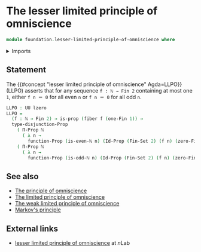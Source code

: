 # The lesser limited principle of omniscience

```agda
module foundation.lesser-limited-principle-of-omniscience where
```

<details><summary>Imports</summary>

```agda
open import elementary-number-theory.natural-numbers
open import elementary-number-theory.parity-natural-numbers

open import foundation.disjunction
open import foundation.universe-levels

open import foundation-core.fibers-of-maps
open import foundation-core.propositions
open import foundation-core.sets

open import univalent-combinatorics.standard-finite-types
```

</details>

## Statement

The {{#concept "lesser limited principle of omniscience" Agda=LLPO}} (LLPO)
asserts that for any sequence `f : ℕ → Fin 2` containing at most one `1`, either
`f n ＝ 0` for all even `n` or `f n ＝ 0` for all odd `n`.

```agda
LLPO : UU lzero
LLPO =
  (f : ℕ → Fin 2) → is-prop (fiber f (one-Fin 1)) →
  type-disjunction-Prop
    ( Π-Prop ℕ
      ( λ n →
        function-Prop (is-even-ℕ n) (Id-Prop (Fin-Set 2) (f n) (zero-Fin 1))))
    ( Π-Prop ℕ
      ( λ n →
        function-Prop (is-odd-ℕ n) (Id-Prop (Fin-Set 2) (f n) (zero-Fin 1))))
```

## See also

- [The principle of omniscience](foundation.principle-of-omniscience.md)
- [The limited principle of omniscience](foundation.limited-principle-of-omniscience.md)
- [The weak limited principle of omniscience](foundation.weak-limited-principle-of-omniscience.md)
- [Markov's principle](logic.markovs-principle.md)

## External links

- [lesser limited principle of omniscience](https://ncatlab.org/nlab/show/lesser+limited+principle+of+omniscience)
  at $n$Lab
